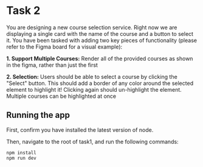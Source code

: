 # Task 2
You are designing a new course selection service. Right now we are displaying a single card with the name of the course and a button to select it. You have been tasked with adding two key pieces of functionality (please refer to the Figma board for a visual example):

**1. Support Multiple Courses:** Render all of the provided courses as shown in the figma, rather than just the first

**2. Selection:** Users should be able to select a course by clicking the "Select" button. This should add a border of any color around the selected element to highlight it! Clicking again should un-highlight the element. Multiple courses can be highlighted at once

## Running the app
First, confirm you have installed the latest version of node.

Then, navigate to the root of task1, and run the following commands:

```
npm install
npm run dev
```
